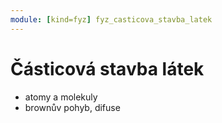 ```yaml
---
module: [kind=fyz] fyz_casticova_stavba_latek
---
```


# Částicová stavba látek
- atomy a molekuly
- brownův pohyb, difuse